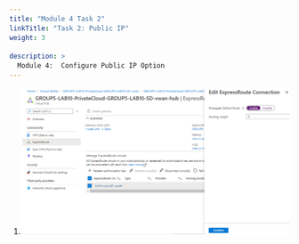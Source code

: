 ```yaml
---
title: "Module 4 Task 2"
linkTitle: "Task 2: Public IP"
weight: 3

description: >
  Module 4:  Configure Public IP Option
---
```


1.  ![](1c41d58397fa44bf1060ec12d6da9998.png)
